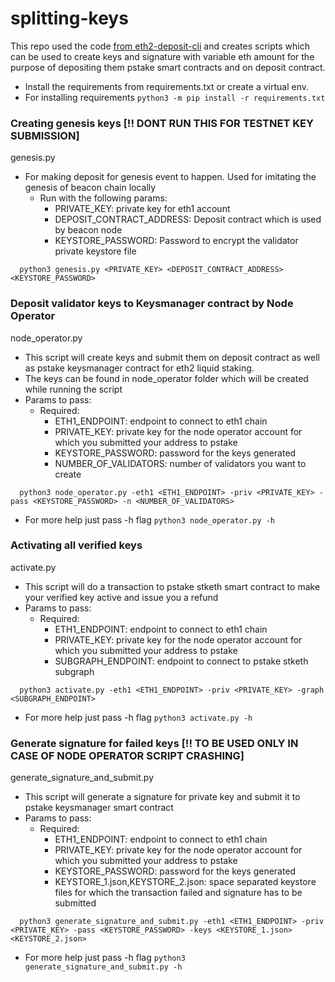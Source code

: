 # splitting-keys
This repo used the code [from eth2-deposit-cli](https://github.com/ethereum/staking-deposit-cli) and creates scripts 
which can be used to create keys and signature with variable eth amount for the purpose of depositing them 
pstake smart contracts and on deposit contract.

- Install the requirements from requirements.txt or create a virtual env.
- For installing requirements `python3 -m pip install -r requirements.txt`

### Creating genesis keys [!! DONT RUN THIS FOR TESTNET KEY SUBMISSION]
genesis.py
- For making deposit for genesis event to happen. Used for imitating the genesis of beacon chain locally
  - Run with the following params:
    - PRIVATE_KEY: private key for eth1 account 
    - DEPOSIT_CONTRACT_ADDRESS: Deposit contract which is used by beacon node
    - KEYSTORE_PASSWORD: Password to encrypt the validator private keystore file
```
  python3 genesis.py <PRIVATE_KEY> <DEPOSIT_CONTRACT_ADDRESS> <KEYSTORE_PASSWORD>
```

### Deposit validator keys to Keysmanager contract by Node Operator
node_operator.py
- This script will create keys and submit them on deposit contract as well as pstake keysmanager contract for 
eth2 liquid staking.
- The keys can be found in node_operator folder which will be created while running the script
- Params to pass:
  - Required:
    - ETH1_ENDPOINT: endpoint to connect to eth1 chain
    - PRIVATE_KEY: private key for the node operator account for which you submitted your address to pstake
    - KEYSTORE_PASSWORD: password for the keys generated
    - NUMBER_OF_VALIDATORS: number of validators you want to create
```
  python3 node_operator.py -eth1 <ETH1_ENDPOINT> -priv <PRIVATE_KEY> -pass <KEYSTORE_PASSWORD> -n <NUMBER_OF_VALIDATORS>
```
- For more help just pass -h flag `python3 node_operator.py -h`

### Activating all verified keys
activate.py
- This script will do a transaction to pstake stketh smart contract to make your verified key active 
and issue you a refund
- Params to pass:
  - Required:
    - ETH1_ENDPOINT: endpoint to connect to eth1 chain
    - PRIVATE_KEY: private key for the node operator account for which you submitted your address to pstake
    - SUBGRAPH_ENDPOINT: endpoint to connect to pstake stketh subgraph
```
  python3 activate.py -eth1 <ETH1_ENDPOINT> -priv <PRIVATE_KEY> -graph <SUBGRAPH_ENDPOINT>
```
- For more help just pass -h flag `python3 activate.py -h`

### Generate signature for failed keys [!! TO BE USED ONLY IN CASE OF NODE OPERATOR SCRIPT CRASHING]
generate_signature_and_submit.py
- This script will generate a signature for private key and submit it to pstake keysmanager smart contract
- Params to pass:
  - Required:
    - ETH1_ENDPOINT: endpoint to connect to eth1 chain
    - PRIVATE_KEY: private key for the node operator account for which you submitted your address to pstake
    - KEYSTORE_PASSWORD: password for the keys generated
    - KEYSTORE_1.json,KEYSTORE_2.json: space separated keystore files for which the transaction failed and signature has to be submitted
```
  python3 generate_signature_and_submit.py -eth1 <ETH1_ENDPOINT> -priv <PRIVATE_KEY> -pass <KEYSTORE_PASSWORD> -keys <KEYSTORE_1.json> <KEYSTORE_2.json>
```
- For more help just pass -h flag `python3 generate_signature_and_submit.py -h`
